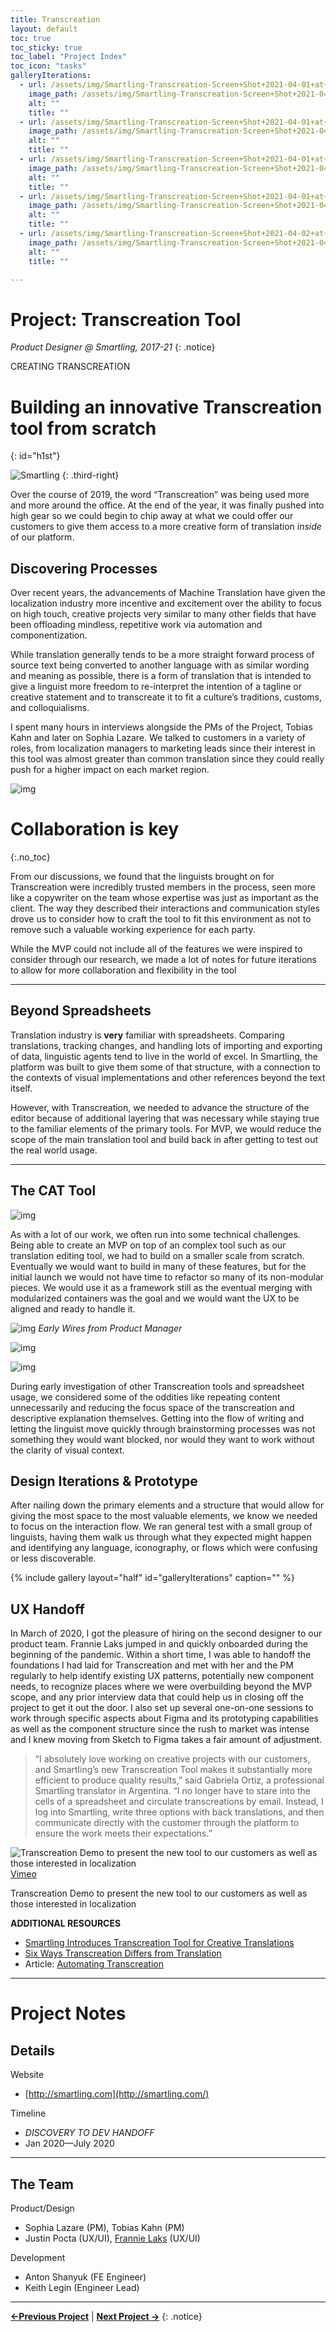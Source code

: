 ```yaml
---
title: Transcreation
layout: default
toc: true
toc_sticky: true
toc_label: "Project Index"
toc_icon: "tasks"
galleryIterations:
  - url: /assets/img/Smartling-Transcreation-Screen+Shot+2021-04-01+at+1.33.45+AM.png
    image_path: /assets/img/Smartling-Transcreation-Screen+Shot+2021-04-01+at+1.33.45+AM.png
    alt: ""
    title: ""
  - url: /assets/img/Smartling-Transcreation-Screen+Shot+2021-04-01+at+1.38.01+AM.png
    image_path: /assets/img/Smartling-Transcreation-Screen+Shot+2021-04-01+at+1.38.01+AM.png
    alt: ""
    title: ""
  - url: /assets/img/Smartling-Transcreation-Screen+Shot+2021-04-01+at+2.23.01+AM.png
    image_path: /assets/img/Smartling-Transcreation-Screen+Shot+2021-04-01+at+2.23.01+AM.png
    alt: ""
    title: ""
  - url: /assets/img/Smartling-Transcreation-Screen+Shot+2021-04-01+at+2.24.12+AM.png
    image_path: /assets/img/Smartling-Transcreation-Screen+Shot+2021-04-01+at+2.24.12+AM.png
    alt: ""
    title: ""
  - url: /assets/img/Smartling-Transcreation-Screen+Shot+2021-04-02+at+12.57.26+AM.png
    image_path: /assets/img/Smartling-Transcreation-Screen+Shot+2021-04-02+at+12.57.26+AM.png
    alt: ""
    title: ""

---
```

# Project: Transcreation Tool
*Product Designer @ Smartling, 2017-21*
{: .notice}

<span class="project-subheader">CREATING TRANSCREATION</span>
# Building an innovative Transcreation tool from scratch
{: id="h1st"}


![Smartling](/assets/img/Smartling-Logo.png)
{: .third-right}

Over the course of 2019, the word “Transcreation” was being used more and more around the office. At the end of the year, it was finally pushed into high gear so we could begin to chip away at what we could offer our customers to give them access to a more creative form of translation _inside_ of our platform.

## Discovering Processes

Over recent years, the advancements of Machine Translation have given the localization industry more incentive and excitement over the ability to focus on high touch, creative projects very similar to many other fields that have been offloading mindless, repetitive work via automation and componentization.

While translation generally tends to be a more straight forward process of source text being converted to another language with as similar wording and meaning as possible, there is a form of translation that is intended to give a linguist more freedom to re-interpret the intention of a tagline or creative statement and to transcreate it to fit a culture’s traditions, customs, and colloquialisms.

I spent many hours in interviews alongside the PMs of the Project, Tobias Kahn and later on Sophia Lazare. We talked to customers in a variety of roles, from localization managers to marketing leads since their interest in this tool was almost greater than common translation since they could really push for a higher impact on each market region.

![img](../assets/img/Smartling-Transcreation-Screen+Shot+2021-04-01+at+2.33.31+AM.png)

# <i class="fas fa-quote-left" aria-hidden="true" style="color:#000;"></i>  Collaboration is key
{:.no_toc}

From our discussions, we found that the linguists brought on for Transcreation were incredibly trusted members in the process, seen more like a copywriter on the team whose expertise was just as important as the client. The way they described their interactions and communication styles drove us to consider how to craft the tool to fit this environment as not to remove such a valuable working experience for each party.

While the MVP could not include all of the features we were inspired to consider through our research, we made a lot of notes for future iterations to allow for more collaboration and flexibility in the tool

---

## Beyond Spreadsheets

Translation industry is **very** familiar with spreadsheets. Comparing translations, tracking changes, and handling lots of importing and exporting of data, linguistic agents tend to live in the world of excel. In Smartling, the platform was built to give them some of that structure, with a connection to the contexts of visual implementations and other references beyond the text itself.

However, with Transcreation, we needed to advance the structure of the editor because of additional layering that was necessary while staying true to the familiar elements of the primary tools. For MVP, we would reduce the scope of the main translation tool and build back in after getting to test out the real world usage.

---

## **The CAT Tool**

![img](../assets/img/Smartling-Transcreation-Screen+Shot+2021-04-01+at+12.57.37+AM.png)

As with a lot of our work, we often run into some technical challenges. Being able to create an MVP on top of an complex tool such as our translation editing tool, we had to build on a smaller scale from scratch. Eventually we would want to build in many of these features, but for the initial launch we would not have time to refactor so many of its non-modular pieces. We would use it as a framework still as the eventual merging with modularized containers was the goal and we would want the UX to be aligned and ready to handle it.

![img](../assets/img/Smartling-Transcreation-Screen+Shot+2021-04-01+at+2.18.42+AM.png)
*Early Wires from Product Manager*

![img](../assets/img/Smartling-Transcreation-TC+Screen+Shot+2021-04-02+at+1.02.05+AM.png)

![img](../assets/img/Smartling-Transcreation-Screen+Shot+2021-04-01+at+2.25.42+AM.png)

During early investigation of other Transcreation tools and spreadsheet usage, we considered some of the oddities like repeating content unnecessarily and reducing the focus space of the transcreation and descriptive explanation themselves. Getting into the flow of writing and letting the linguist move quickly through brainstorming processes was not something they would want blocked, nor would they want to work without the clarity of visual context.

## **Design Iterations & Prototype**

After nailing down the primary elements and a structure that would allow for giving the most space to the most valuable elements, we know we needed to focus on the interaction flow. We ran general test with a small group of linguists, having them walk us through what they expected might happen and identifying any language, iconography, or flows which were confusing or less discoverable.

{% include gallery layout="half" id="galleryIterations" caption="" %}

## UX Handoff

In March of 2020, I got the pleasure of hiring on the second designer to our product team. Frannie Laks jumped in and quickly onboarded during the beginning of the pandemic. Within a short time, I was able to handoff the foundations I had laid for Transcreation and met with her and the PM regularly to help identify existing UX patterns, potentially new component needs, to recognize places where we were overbuilding beyond the MVP scope, and any prior interview data that could help us in closing off the project to get it out the door. I also set up several one-on-one sessions to work through specific aspects about Figma and its prototyping capabilities as well as the component structure since the rush to market was intense and I knew moving from Sketch to Figma takes a fair amount of adjustment.

> “I absolutely love working on creative projects with our customers, and Smartling’s new Transcreation Tool makes it substantially more efficient to produce quality results,” said Gabriela Ortiz, a professional Smartling translator in Argentina. “I no longer have to stare into the cells of a spreadsheet and circulate transcreations by email. Instead, I log into Smartling, write three options with back translations, and then communicate directly with the customer through the platform to ensure the work meets their expectations.”

![Transcreation Demo to present the new tool to our customers as well as those interested in localization](../assets/img/Smartling-Transcreation-TC+demo+Screen+Shot+2021-04-02+at+1.11.07+AM.png)
[Vimeo](https://vimeo.com/492149005)

Transcreation Demo to present the new tool to our customers as well as those interested in localization

**ADDITIONAL RESOURCES**
- [Smartling Introduces Transcreation Tool for Creative Translations](https://www.smartling.com/resources/today/smartling-introduces-transcreation-tool-to-write-creative-translations/)
- [Six Ways Transcreation Differs from Translation](https://www.smartling.com/resources/101/six-ways-transcreation-differs-from-translation/)
- Article: [Automating Transcreation](https://www.linkedin.com/pulse/automating-transcreation-joseph-kovalov/?trackingId=BSoligoMdVW7DjQ%2BobyuSg%3D%3D)
  

---

# Project Notes

## Details

<span class="project-subheader">Website</span>
- [http://smartling.com](http://smartling.com/)

<span class="project-subheader">Timeline</span>
- *DISCOVERY TO DEV HANDOFF*
- Jan 2020—July 2020

---

## The Team

<span class="project-subheader">Product/Design</span>
- Sophia Lazare (PM), Tobias Kahn (PM)
- Justin Pocta (UX/UI), [Frannie Laks](http://frannielaks.com) (UX/UI)

<span class="project-subheader">Development</span>
- Anton Shanyuk (FE Engineer)
- Keith Legin (Engineer Lead)

---

**[←Previous Project](smartling-jobs.md)** | **[Next Project →](smartling-workflows.md)**
{: .notice}
